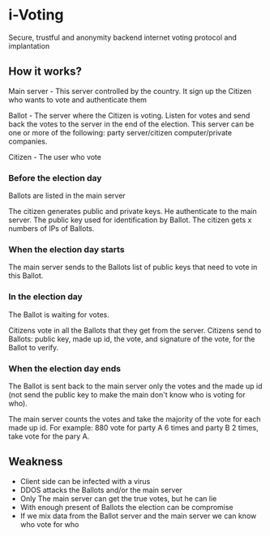 # i-Voting

Secure, trustful and anonymity backend internet voting protocol and implantation

## How it works?

Main server - This server controlled by the country. It sign up the Citizen who wants to vote and authenticate them

Ballot - The server where the Citizen is voting. Listen for votes and send back the votes to the server in the end of the election. This server can be one or more of the following: party server/citizen computer/private companies.   

Citizen - The user who vote

### Before the election day

Ballots are listed in the main server

The citizen generates public and private keys. He authenticate to the main server. The public key used for identification by Ballot. The citizen gets x numbers of IPs of Ballots.

### When the election day starts

The main server sends to the Ballots list of public keys that need to vote in this Ballot.

### In the election day

The Ballot is waiting for votes.

Citizens vote in all the Ballots that they get from the server. Citizens send to Ballots: public key, made up id, the vote, and signature of the vote, for the Ballot to verify. 

### When the election day ends

The Ballot is sent back to the main server only the votes and the made up id (not send the public key to make the main don't know who is voting for who).

The main server counts the votes and take the majority of the vote for each made up id. For example: 880 vote for party A 6 times and party B 2 times, take vote for the pary A. 


## Weakness

* Client side can be infected with a virus
* DDOS attacks the Ballots and/or the main server
* Only The main server can get the true votes, but he can lie 
* With enough present of Ballots the election can be compromise
* If we mix data from the Ballot server and the main server we can know who vote for who 
